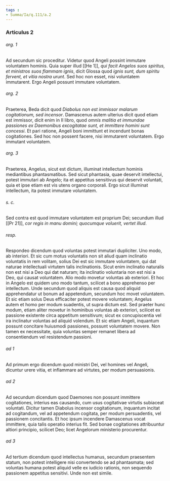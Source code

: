 ```yaml
---
tags : 
- Summa/Ia/q.111/a.2
---
```


### Articulus 2

###### arg. 1
Ad secundum sic proceditur. Videtur quod Angeli possint immutare voluntatem hominis. Quia super illud [[He 1]], *qui facit Angelos suos spiritus, et ministros suos flammam ignis*, dicit Glossa quod *ignis sunt, dum spiritu fervent, et vitia nostra urunt*. Sed hoc non esset, nisi voluntatem immutarent. Ergo Angeli possunt immutare voluntatem.

###### arg. 2
Praeterea, Beda dicit quod *Diabolus non est immissor malarum cogitationum, sed incensor*. Damascenus autem ulterius dicit quod etiam est immissor, dicit enim in II libro, quod *omnis malitia et immundae passiones ex Daemonibus excogitatae sunt, et immittere homini sunt concessi*. Et pari ratione, Angeli boni immittunt et incendunt bonas cogitationes. Sed hoc non possent facere, nisi immutarent voluntatem. Ergo immutant voluntatem.

###### arg. 3
Praeterea, Angelus, sicut est dictum, illuminat intellectum hominis mediantibus phantasmatibus. Sed sicut phantasia, quae deservit intellectui, potest immutari ab Angelo; ita et appetitus sensitivus qui deservit voluntati, quia et ipse etiam est vis utens organo corporali. Ergo sicut illuminat intellectum, ita potest immutare voluntatem.

###### s. c.
Sed contra est quod immutare voluntatem est proprium Dei; secundum illud [[Pr 21]], *cor regis in manu domini; quocumque voluerit, vertet illud*.

###### resp.
Respondeo dicendum quod voluntas potest immutari dupliciter. Uno modo, ab interiori. Et sic cum motus voluntatis non sit aliud quam inclinatio voluntatis in rem volitam, solius Dei est sic immutare voluntatem, qui dat naturae intellectuali virtutem talis inclinationis. Sicut enim inclinatio naturalis non est nisi a Deo qui dat naturam; ita inclinatio voluntaria non est nisi a Deo, qui causat voluntatem. Alio modo movetur voluntas ab exteriori. Et hoc in Angelo est quidem uno modo tantum, scilicet a bono apprehenso per intellectum. Unde secundum quod aliquis est causa quod aliquid apprehendatur ut bonum ad appetendum, secundum hoc movet voluntatem. Et sic etiam solus Deus efficaciter potest movere voluntatem; Angelus autem et homo per modum suadentis, ut supra dictum est. Sed praeter hunc modum, etiam aliter movetur in hominibus voluntas ab exteriori, scilicet ex passione existente circa appetitum sensitivum; sicut ex concupiscentia vel ira inclinatur voluntas ad aliquid volendum. Et sic etiam Angeli, inquantum possunt concitare huiusmodi passiones, possunt voluntatem movere. Non tamen ex necessitate, quia voluntas semper remanet libera ad consentiendum vel resistendum passioni.

###### ad 1
Ad primum ergo dicendum quod ministri Dei, vel homines vel Angeli, dicuntur urere vitia, et inflammare ad virtutes, per modum persuasionis.

###### ad 2
Ad secundum dicendum quod Daemones non possunt immittere cogitationes, interius eas causando, cum usus cogitativae virtutis subiaceat voluntati. Dicitur tamen Diabolus incensor cogitationum, inquantum incitat ad cogitandum, vel ad appetendum cogitata, per modum persuadentis, vel passionem concitantis. Et hoc ipsum incendere Damascenus vocat immittere, quia talis operatio interius fit. Sed bonae cogitationes attribuuntur altiori principio, scilicet Deo; licet Angelorum ministerio procurentur.

###### ad 3
Ad tertium dicendum quod intellectus humanus, secundum praesentem statum, non potest intelligere nisi convertendo se ad phantasmata; sed voluntas humana potest aliquid velle ex iudicio rationis, non sequendo passionem appetitus sensitivi. Unde non est simile.

